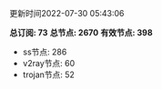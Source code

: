 更新时间2022-07-30 05:43:06

**总订阅: 73**
**总节点: 2670**
**有效节点: 398**
- ss节点: 286
- v2ray节点: 60
- trojan节点: 52
